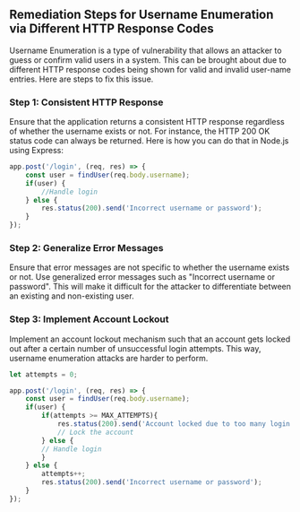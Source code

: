 

## Remediation Steps for Username Enumeration via Different HTTP Response Codes

Username Enumeration is a type of vulnerability that allows an attacker to guess or confirm valid users in a system. This can be brought about due to different HTTP response codes being shown for valid and invalid user-name entries. Here are steps to fix this issue.

### Step 1: Consistent HTTP Response
Ensure that the application returns a consistent HTTP response regardless of whether the username exists or not. For instance, the HTTP 200 OK status code can always be returned. Here is how you can do that in Node.js using Express:

```javascript
app.post('/login', (req, res) => {
    const user = findUser(req.body.username);
    if(user) {
        //Handle login
    } else {
        res.status(200).send('Incorrect username or password');
    }
});
```

### Step 2: Generalize Error Messages
Ensure that error messages are not specific to whether the username exists or not. Use generalized error messages such as "Incorrect username or password". This will make it difficult for the attacker to differentiate between an existing and non-existing user.

### Step 3: Implement Account Lockout
Implement an account lockout mechanism such that an account gets locked out after a certain number of unsuccessful login attempts. This way, username enumeration attacks are harder to perform.

```javascript
let attempts = 0;

app.post('/login', (req, res) => {
    const user = findUser(req.body.username);
    if(user) {
        if(attempts >= MAX_ATTEMPTS){
            res.status(200).send('Account locked due to too many login attempts');
            // Lock the account 
        } else {
        // Handle login
        }
    } else {
        attempts++;
        res.status(200).send('Incorrect username or password');
    }
});
```
